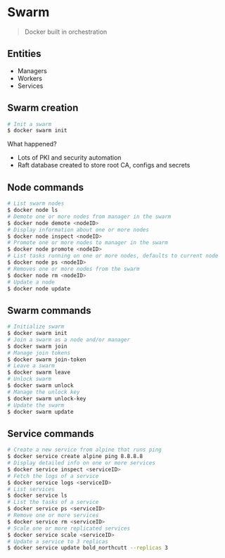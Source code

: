 # Swarm
> Docker built in orchestration

## Entities
- Managers
- Workers
- Services

## Swarm creation
```bash
# Init a swarm
$ docker swarm init
```
What happened?
- Lots of PKI and security automation
- Raft database created to store root CA, configs and secrets

## Node commands
```bash
# List swarm nodes
$ docker node ls
# Demote one or more nodes from manager in the swarm
$ docker node demote <nodeID> 
# Display information about one or more nodes
$ docker node inspect <nodeID>
# Promote one or more nodes to manager in the swarm
$ docker node promote <nodeID>
# List tasks running on one or more nodes, defaults to current node
$ docker node ps <nodeID>
# Removes one or more nodes from the swarm
$ docker node rm <nodeID>
# Update a node
$ docker node update
```

## Swarm commands
```bash
# Initialize swarm
$ docker swarm init
# Join a swarm as a node and/or manager
$ docker swarm join
# Manage join tokens
$ docker swarm join-token
# Leave a swarm
$ docker swarm leave
# Unlock swarm
$ docker swarm unlock
# Manage the unlock key
$ docker swarm unlock-key
# Update the swarm
$ docker swarm update
```

## Service commands
```bash
# Create a new service from alpine that runs ping
$ docker service create alpine ping 8.8.8.8
# Display detailed info on one or more services
$ docker service inspect <serviceID>
# Fetch the logs of a service
$ docker service logs <serviceID>
# List services
$ docker service ls
# List the tasks of a service
$ docker service ps <serviceID>
# Remove one or more services
$ docker service rm <serviceID>
# Scale one or more replicated services
$ docker service scale <serviceID>
# Update a service to 3 replicas
$ docker service update bold_northcutt --replicas 3
```
